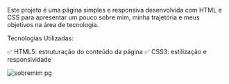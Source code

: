 Este projeto é uma página simples e responsiva desenvolvida com HTML e CSS para apresentar um pouco sobre mim, minha trajetória e meus objetivos na área de tecnologia.

Tecnologias Utilizadas:

✅ HTML5: estruturação do conteúdo da página
✅ CSS3: estilização e responsividade

![sobremim pg](https://github.com/user-attachments/assets/6b839fbd-e5ae-403d-af2c-8a23c3ce6691)
